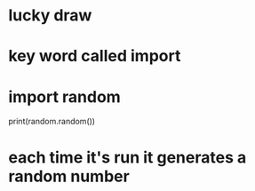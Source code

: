 
# lucky draw
# key word called import
# import random

print(random.random())
# each time it's run it generates a random number